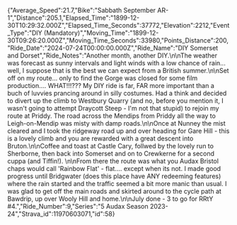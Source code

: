 {"Average_Speed":21.7,"Bike":"Sabbath September AR-1","Distance":205.1,"Elapsed_Time":"1899-12-30T10:29:32.000Z","Elapsed_Time_Seconds":37772,"Elevation":2212,"Event_Type":"DIY (Mandatory)","Moving_Time":"1899-12-30T09:26:20.000Z","Moving_Time_Seconds":33980,"Points_Distance":200,"Ride_Date":"2024-07-24T00:00:00.000Z","Ride_Name":"DIY Somerset and Dorset","Ride_Notes":"Another month, another DIY.\n\nThe weather was forecast as sunny intervals and light winds with a low chance of rain... well, I suppose that is the best we can expect from a British summer.\n\nSet off on my route... only to find the Gorge was closed for some film production.... WHAT!!!??? My DIY ride is far, FAR more important than a buch of luvvies prancing around in silly costumes. Had a think and decided to divert up the climb to Westbury Quarry (and no, before you mention it, I wasn't going to attempt Draycott Steep - I'm not that stupid) to rejoin my route at Priddy. The road across the Mendips from Priddy all the way to Leigh-on-Mendip was misty with damp roads.\n\nOnce at Nunney the mist cleared and I took the ridgeway road up and over heading for Gare Hill - this is a lovely climb and you are rewarded with a great descent into Bruton.\n\nCoffee and toast at Castle Cary, follwed by the lovely run to Sherborne, then back into Somerset and on to Crewkerne for a second cuppa (and Tiffin!). \n\nFrom there the route was what you Audax Bristol chaps would call 'Rainbow Flat' - flat.... except when its not. I made good progress until Bridgwater (does this place have ANY redeeming features) where the rain started and the traffic seemed a bit more manic than usual. I was glad to get off the main roads and skirted around to the cycle path at Bawdrip, up over Wooly Hill and home.\n\nJuly done - 3 to go for RRtY #4.","Ride_Number":9,"Series":"5 Audax Season 2023-24","Strava_id":11970603071,"id":58}